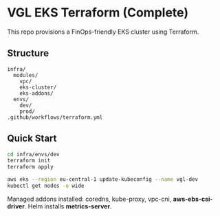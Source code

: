 # VGL EKS Terraform (Complete)

This repo provisions a FinOps-friendly EKS cluster using Terraform.

## Structure

```
infra/
  modules/
    vpc/
    eks-cluster/
    eks-addons/
  envs/
    dev/
    prod/
.github/workflows/terraform.yml
```

## Quick Start

```bash
cd infra/envs/dev
terraform init
terraform apply

aws eks --region eu-central-1 update-kubeconfig --name vgl-dev
kubectl get nodes -o wide
```

Managed addons installed: coredns, kube-proxy, vpc-cni, **aws-ebs-csi-driver**. Helm installs **metrics-server**.
